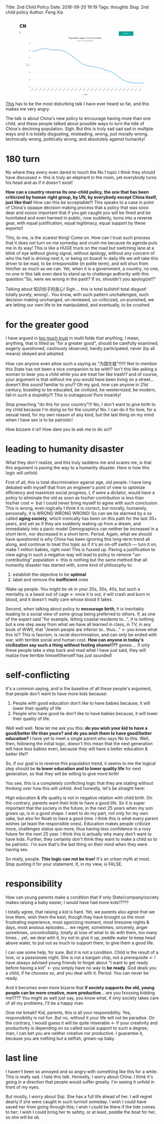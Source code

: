 Title: 2nd Child Policy
Date: 2018-09-20 19:19
Tags: thoughts
Slug: 2nd child policy
Author: Feng Xia

<figure class="col s12">
  <img src="/images/china%20birth%20rate.png"/>
</figure>



[This][1] has to be the most disturbing talk I have ever heard so far, and
this makes me very angry.

The talk is about China's new policy to encourage having more than one
child, and these people talked about possible ways to turn the tide of
China's declining population. Sigh. But this is truly sad sad sad in
multiple ways and it is totally disgusting, misleading, wrong, just
morally wrong, technically wrong, politically wrong, and absolutely
against humanity!

# 180 turn

No where they every even dared to touch the No.1 topic I think they
should have discussed &larr; this is truly an elephant in the room,
yet everybody turns his head and as if it doesn't exist!

**How can a country reverse its one-child policy, the one that has been
criticized by human right group, by UN, by everybody except China
itself, just like that!** How can this be acceptable!!! This speaks to
a case in point of China's opaque decision making process that a
policy that was sooo dear and soooo important that if you get caught
you will be fined and be humiliated and even harmed in public, now
suddenly, turns into a reverse gear, with equal justification, equal
legitimacy, equal support by these experts!! 

This, to me, is the scarest thing! Come on. How can I trust such
process that it does not turn on me someday and crush me because its
agenda puts me in its way! This is like a HUGE truck on the road but
switching lane at a blink of eye without giving signal, without
apology, without any concern of who the hell is driving next it, or
being on board! In daily life we will take this driver to be mad, to
be irresponsible (in polite term), and will shun from him/her as much
as we can. Yet, when it is a government, a country, no one, no one in
this talk even dare to stand up to challenge authority with this
question:"So, were we wrong in the past!? If so, shouldn't you
apologize!?"

Talking about 知识份子的良心! Sigh.... this is total bullshit! total
disgust! totally purely, wrong!.. You know, with such pattern
unchallenged, such decision making unchanged, un-reviewed,
un-criticized, un-punished, we are letting our own life to be
manipulated, and eventually, to be crushed.

# for the greater good

I have argued in [too much trust][2] in multi folds that anything, I
mean, anything, that is titled as "for a greater good", should be
carefully examined, eagerly questioned, cautiously observed, hardly
participated, never (by all means) obeyed and adopted.

How can anyone even allow such a saying as "为国生娃"!!!!!! Not to
mention this State has not been a nice companion to be with!? Isn't
this like asking a woman to bear you a child while you are treat her
like trash!? and of course, your argument is that without me you would
have been living on a street... doesn't this sound familiar to you!?
Oh my god, how can anyone in 21st century, boasting to be educated, be
civilized, be westernized, be modern, fall in such a stupidity!!! This
is outrageous! Pure insanity!

Stop preaching "do this for your country"!!! No, I don't want to give
birth to my child because I'm doing so for the country! No. I can do
it for love, for a sexual need, for my own reason of any kind, but the
last thing on my mind when I have sex is to be patriotic!

How bizzare it is!! How dare you to ask me to do so!?

# leading to humanity disaster

What they don't realize, and this truly saddens me and scares me, is
that this argument is paving the way to a humanity disaster. Here is
how this logic will unfold.

First of all, this is total discrimination against age, old people. I
have long debated with myself that from an engineer's point of view to
optimize efficiency and maximize social progress, I, if were a
dictator, would have a policy to eliminate the old as soon as his/her
contribution is less than his/her cost &larr; but I could never bring
myself to agree with such conclusion. This is wrong, even logically I
think it is correct, but morally, humanely, personally, it is WRONG
WRONG WRONG! So can we be alarmed by a so called **aging society**,
which ironically has been on this path for the last 30+ years, and yet
as if they are suddenly waking up from a dream, and immediately into a
panic mode! Demographics can neither be increased in a short term, nor
decreased in a short term. Period. Again, what we should have
questioned is why China has been ignoring this long-term trend all
along, and continue to treat this topic as if it's an on-off switch
&mdash; turn it on, make 1 million babies, right now! This is fuxxed
up. Paving a justification to view aging in such a negative way will
lead to policy to remove "un-contributing" population &larr; this is
nothing but the same method that all humanity disaster has started
with, some kind of philosophy to:

1. establish the objective to be **optimal**
2. label and remove the **inefficient** ones

Wake up people. You might be ok in your 20s, 30s, 40s, but such a
mentality is a beast out of cage &larr; once it is out, it will crash
and burn in blood, and it doesn't really care whose blood it takes.

Second, when talking about policy to **encourage birth**, it is
inevitably leading to a social view of some group being preferred to
others. If, as one of the expert said "for example, letting coastal
residents to...", it is nothing but a one step away from what we have
all learned in class, in TV, in any book of WWII, that "Jewish people
are inferior to.. thus..." &larr; you know what this is!? This is
fascism, is racial discrimination, and can only be ended with war,
with terrible social and human cost. **How can anyone in today's
civilization say such a thing without feeling shame!!??** geeee.... if
only these people take a step back and read what I have just said,
they will realize how terrible himself/herself has just sounded! 

# self-conflicting

It's a common saying, and is the baseline of all these people's
argument, that people don't want to have more kids because:

1. People with good education don't like to have babies because, it
   will lower their quality of life
2. People who have good lie don't like to have babies because, it will
   lower their quality of life.

Well well well. Now let me ask you this: **do you wish your kid to
have a good/better life than yours? and do you wish them to have
good/better education?** I have yet to meet a single parent who says
No to this. Well, then, following the initial logic, doesn't this mean
that the next generation will have less babies even, because they will
have a better education & better life!?

So, if our goal is to reverse this population trend, it seems to me
the logical step should be **to lower education and to lower quality
life** for next generation, so that they will be willing to give more
birth!

You see, this is a completely conflicting logic that they are stating
without thinking over how this will unfold. And honestly, let's be
straight here:

High education & life quality is not in negative relation with child
birth. On the contrary, parents want their kids to have a good
life. So it is super important that the society in the future, in the
next 25 years when my son grows up, is in a good shape. I want to do
my part, not only for my own sake, but also for Noah to have a good
time. I think this is what every parent wishes (at least the
responsible ones). Education makes people criticize more, challenges
status quo more, thus having less confidence in a rosy future for the
next 25 year. I think this is actually why many don't want to have
kids. Further, they certainly don't think they want to make a child so
to be patriotic. I'm sure that's the last thing on their mind when
they were having sex.

So really, people. **This logic can not be true!** It's an urban
myth at most. Stop quoting it for your statement. It, in my view, is
FALSE.

# responsibility

How can young parents make a condition that if only
State/company/society makes raising a baby easier, I would have had
more kids!???? 

I totally agree, that raising a kid is hard. Yet, we parents also
agree that we love them, wish them the best, though they have brought
us the most frustrating experience, most agonizing moment, most
tiresome nights & days, most anxious episodes.... we regret,
sometimes, sincerely, anger sometimes, uncontrollably, totally at lose
of what to do with them, too many times... yet, we deal with it, try
not to give it up, peddle water to keep head above water, to put out
as much to support them, to give them a good life.

I can use some help, for sure. But it is not a condition. Child is the
result of a love, or a passionate night. She is not a bargain chip,
not a prerequisite &larr; I have always advised young friends to
forget about "I want to get ready before having a kid" &larr; you
simply have no way to **be ready**. God deals you a child, if he
chooses so, and you deal with it. Period. You can never be ready. 

And it becomes even more bizarre that **if society supports the old,
young people can be more creative, more productive**... are you
fxxxxing kidding me!!??? You might as well just say, you know what, if
only society takes care of all my problems, I'll be a happy man.

Give me break!! Kid, parents, this is all your responsibility. Yes,
responsibility is not fun. But no, without it your life will not be
paradise. On the contrary, I would guess it will be quite miserable
&larr; if your creativity and productivity is depending on so called
social support to such a degree, man, I can bet you are neither
creative nor productive. I guarantee it, because you are nothing but a
selfish, grown-up baby.

# last line

I haven't been so annoyed and so angry with something like this for a
while. This is really sad. I hate this talk. Honestly, I worry about
China. I think it's going in a direction that people would suffer
greatly. I'm seeing it unfold in front of my eyes.

But mostly, I worry about Siqi. She has a full life ahead of her. I
will regret dearly if she were caught in such turmoil someday. I wish
I could have saved her from going through this; I wish I could be
there if the tide comes to her; I wish I could bring her to safety, or
at least, peddle the boat for her, so she will be ok.


[1]: https://www.youtube.com/watch?v=iL5PnFojoj8
[2]: {filename}/thoughts/too%20much%20trust.md
